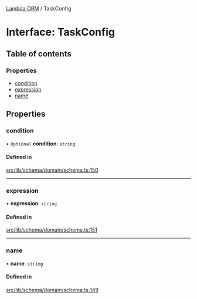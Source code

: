 [Lambda ORM](../README.md) / TaskConfig

# Interface: TaskConfig

## Table of contents

### Properties

- [condition](TaskConfig.md#condition)
- [expression](TaskConfig.md#expression)
- [name](TaskConfig.md#name)

## Properties

### condition

• `Optional` **condition**: `string`

#### Defined in

[src/lib/schema/domain/schema.ts:150](https://github.com/lambda-orm/lambdaorm-base/blob/6bb5e166bd0babb11ca6f556f074a60047514bac/src/lib/schema/domain/schema.ts#L150)

___

### expression

• **expression**: `string`

#### Defined in

[src/lib/schema/domain/schema.ts:151](https://github.com/lambda-orm/lambdaorm-base/blob/6bb5e166bd0babb11ca6f556f074a60047514bac/src/lib/schema/domain/schema.ts#L151)

___

### name

• **name**: `string`

#### Defined in

[src/lib/schema/domain/schema.ts:149](https://github.com/lambda-orm/lambdaorm-base/blob/6bb5e166bd0babb11ca6f556f074a60047514bac/src/lib/schema/domain/schema.ts#L149)
